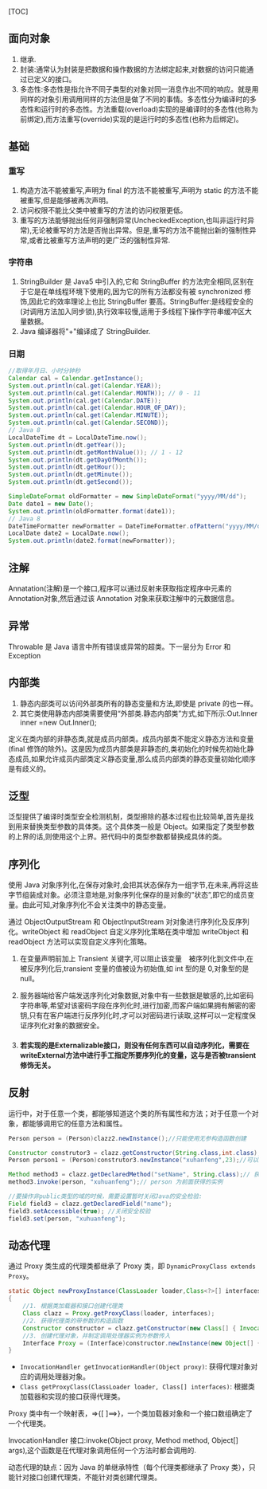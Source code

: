 [TOC]

## 面向对象

1. 继承.
2. 封装:通常认为封装是把数据和操作数据的方法绑定起来,对数据的访问只能通过已定义的接口。
3. 多态性:多态性是指允许不同子类型的对象对同一消息作出不同的响应。就是用同样的对象引用调用同样的方法但是做了不同的事情。多态性分为编译时的多态性和运行时的多态性。方法重载(overload)实现的是编译时的多态性(也称为前绑定),而方法重写(override)实现的是运行时的多态性(也称为后绑定)。

## 基础

### 重写

1. 构造方法不能被重写,声明为 final 的方法不能被重写,声明为 static 的方法不能被重写,但是能够被再次声明。
2. 访问权限不能比父类中被重写的方法的访问权限更低。
3. 重写的方法能够抛出任何非强制异常(UncheckedException,也叫非运行时异常),无论被重写的方法是否抛出异常。但是,重写的方法不能抛出新的强制性异常,或者比被重写方法声明的更广泛的强制性异常.

### 字符串

1. StringBuilder 是 Java5 中引入的,它和 StringBuffer 的方法完全相同,区别在于它是在单线程环境下使用的,因为它的所有方法都没有被 synchronized 修饰,因此它的效率理论上也比 StringBuffer 要高。StringBuffer:是线程安全的(对调用方法加入同步锁),执行效率较慢,适用于多线程下操作字符串缓冲区大量数据。
2. Java 编译器将"+"编译成了 StringBuilder.

### 日期

```java
//取得年月日、小时分钟秒
Calendar cal = Calendar.getInstance();
System.out.println(cal.get(Calendar.YEAR));
System.out.println(cal.get(Calendar.MONTH)); // 0 - 11
System.out.println(cal.get(Calendar.DATE));
System.out.println(cal.get(Calendar.HOUR_OF_DAY));
System.out.println(cal.get(Calendar.MINUTE));
System.out.println(cal.get(Calendar.SECOND));
// Java 8
LocalDateTime dt = LocalDateTime.now();
System.out.println(dt.getYear());
System.out.println(dt.getMonthValue()); // 1 - 12
System.out.println(dt.getDayOfMonth());
System.out.println(dt.getHour());
System.out.println(dt.getMinute());
System.out.println(dt.getSecond());

SimpleDateFormat oldFormatter = new SimpleDateFormat("yyyy/MM/dd");
Date date1 = new Date();
System.out.println(oldFormatter.format(date1));
// Java 8
DateTimeFormatter newFormatter = DateTimeFormatter.ofPattern("yyyy/MM/dd");
LocalDate date2 = LocalDate.now();
System.out.println(date2.format(newFormatter));
```

## 注解

Annatation(注解)是一个接口,程序可以通过反射来获取指定程序中元素的 Annotation对象,然后通过该 Annotation 对象来获取注解中的元数据信息。

## 异常

Throwable 是 Java 语言中所有错误或异常的超类。下一层分为 Error 和 Exception

## 内部类

1. 静态内部类可以访问外部类所有的静态变量和方法,即使是 private 的也一样。
2. 其它类使用静态内部类需要使用“外部类.静态内部类”方式,如下所示:Out.Inner inner =new Out.Inner();

定义在类内部的非静态类,就是成员内部类。成员内部类不能定义静态方法和变量(final 修饰的除外)。这是因为成员内部类是非静态的,类初始化的时候先初始化静态成员,如果允许成员内部类定义静态变量,那么成员内部类的静态变量初始化顺序是有歧义的。

## 泛型

泛型提供了编译时类型安全检测机制，类型擦除的基本过程也比较简单,首先是找到用来替换类型参数的具体类。这个具体类一般是 Object。如果指定了类型参数的上界的话,则使用这个上界。把代码中的类型参数都替换成具体的类。

## 序列化

使用 Java 对象序列化,在保存对象时,会把其状态保存为一组字节,在未来,再将这些字节组装成对象。必须注意地是,对象序列化保存的是对象的”状态”,即它的成员变量。由此可知,对象序列化不会关注类中的静态变量。

通过 ObjectOutputStream 和 ObjectInputStream 对对象进行序列化及反序列化。writeObject 和 readObject 自定义序列化策略在类中增加 writeObject 和 readObject 方法可以实现自定义序列化策略。

1. 在变量声明前加上 Transient 关键字,可以阻止该变量　被序列化到文件中,在被反序列化后,transient 变量的值被设为初始值,如 int 型的是 0,对象型的是 null。

2. 服务器端给客户端发送序列化对象数据,对象中有一些数据是敏感的,比如密码字符串等,希望对该密码字段在序列化时,进行加密,而客户端如果拥有解密的密钥,只有在客户端进行反序列化时,才可以对密码进行读取,这样可以一定程度保证序列化对象的数据安全。

3. #### 若实现的是Externalizable接口，则没有任何东西可以自动序列化，需要在writeExternal方法中进行手工指定所要序列化的变量，这与是否被transient修饰无关。

## 反射

运行中，对于任意一个类，都能够知道这个类的所有属性和方法；对于任意一个对象，都能够调用它的任意方法和属性。

```java
Person person = (Person)clazz2.newInstance();//只能使用无参构造函数创建
```

```java
Constructor construtor3 = clazz.getConstructor(String.class,int.class);
Person person1 = (Person)construtor3.newInstance("xuhanfeng",23);//可以通过制定参数类型来获得特定的构造器
```

```java
Method method3 = clazz.getDeclaredMethod("setName", String.class);// 获得指定的方法
method3.invoke(person, "xuhuanfeng");// person 为前面获得的实例
```

```java
//要操作非public类型的域的时候，需要设置暂时关闭Java的安全检验:
Field field3 = clazz.getDeclaredField("name"); 
field3.setAccessible(true); //关闭安全校验 
field3.set(person, "xuhuanfeng"); 
```

## 动态代理

 通过 Proxy 类生成的代理类都继承了 Proxy 类，即 `DynamicProxyClass extends Proxy`。

```java
static Object newProxyInstance(ClassLoader loader,Class<?>[] interfaces,InvocationHandler handler)
{
    //1. 根据类加载器和接口创建代理类
    Class clazz = Proxy.getProxyClass(loader, interfaces); 
    //2. 获得代理类的带参数的构造函数
    Constructor constructor = clazz.getConstructor(new Class[] { InvocationHandler.class });
    //3. 创建代理对象，并制定调用处理器实例为参数传入
    Interface Proxy = (Interface)constructor.newInstance(new Object[] {handler});
}
```

- `InvocationHandler getInvocationHandler(Object proxy)`: 获得代理对象对应的调用处理器对象。
- `Class getProxyClass(ClassLoader loader, Class[] interfaces)`: 根据类加载器和实现的接口获得代理类。

Proxy 类中有一个映射表，<ClassLoader>=>{[ ]<Interfaces>==><ProxyClass>}，一个类加载器对象和一个接口数组确定了一个代理类。

InvocationHandler 接口:invoke(Object proxy, Method method, Object[] args),这个函数是在代理对象调用任何一个方法时都会调用的.

动态代理的缺点：因为 Java 的单继承特性（每个代理类都继承了 Proxy 类），只能针对接口创建代理类，不能针对类创建代理类。
